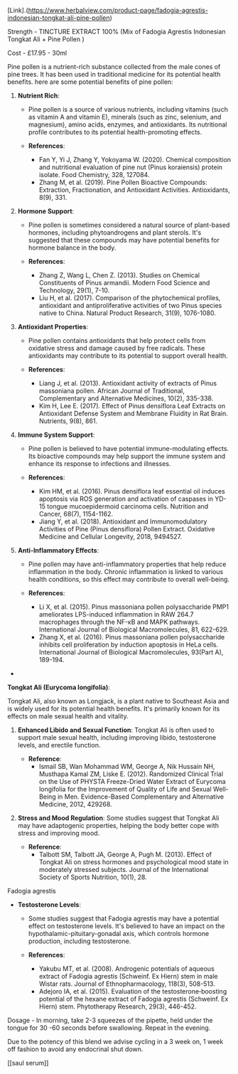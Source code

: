 [Link].(https://www.herbalview.com/product-page/fadogia-agrestis-indonesian-tongkat-ali-pine-pollen)

Strength - TINCTURE EXTRACT 100% (Mix of Fadogia Agrestis Indonesian Tongkat Ali + Pine Pollen ) 

Cost - £17.95 - 30ml 

Pine pollen is a nutrient-rich substance collected from the male cones of pine trees. It has been used in traditional medicine for its potential health benefits. here are some potential benefits of pine pollen:

1. **Nutrient Rich**:

   - Pine pollen is a source of various nutrients, including vitamins (such as vitamin A and vitamin E), minerals (such as zinc, selenium, and magnesium), amino acids, enzymes, and antioxidants. Its nutritional profile contributes to its potential health-promoting effects.
   
   - **References**:
     - Fan Y, Yi J, Zhang Y, Yokoyama W. (2020). Chemical composition and nutritional evaluation of pine nut (Pinus koraiensis) protein isolate. Food Chemistry, 328, 127084.
     - Zhang M, et al. (2019). Pine Pollen Bioactive Compounds: Extraction, Fractionation, and Antioxidant Activities. Antioxidants, 8(9), 331.

2. **Hormone Support**:

   - Pine pollen is sometimes considered a natural source of plant-based hormones, including phytoandrogens and plant sterols. It's suggested that these compounds may have potential benefits for hormone balance in the body.
   
   - **References**:
     - Zhang Z, Wang L, Chen Z. (2013). Studies on Chemical Constituents of Pinus armandii. Modern Food Science and Technology, 29(1), 7-10.
     - Liu H, et al. (2017). Comparison of the phytochemical profiles, antioxidant and antiproliferative activities of two Pinus species native to China. Natural Product Research, 31(9), 1076-1080.

3. **Antioxidant Properties**:

   - Pine pollen contains antioxidants that help protect cells from oxidative stress and damage caused by free radicals. These antioxidants may contribute to its potential to support overall health.
   
   - **References**:
     - Liang J, et al. (2013). Antioxidant activity of extracts of Pinus massoniana pollen. African Journal of Traditional, Complementary and Alternative Medicines, 10(2), 335-338.
     - Kim H, Lee E. (2017). Effect of Pinus densiflora Leaf Extracts on Antioxidant Defense System and Membrane Fluidity in Rat Brain. Nutrients, 9(8), 861.

4. **Immune System Support**:

   - Pine pollen is believed to have potential immune-modulating effects. Its bioactive compounds may help support the immune system and enhance its response to infections and illnesses.
   
   - **References**:
     - Kim HM, et al. (2016). Pinus densiflora leaf essential oil induces apoptosis via ROS generation and activation of caspases in YD-15 tongue mucoepidermoid carcinoma cells. Nutrition and Cancer, 68(7), 1154-1162.
     - Jiang Y, et al. (2018). Antioxidant and Immunomodulatory Activities of Pine (Pinus densiflora) Pollen Extract. Oxidative Medicine and Cellular Longevity, 2018, 9494527.

5. **Anti-Inflammatory Effects**:

   - Pine pollen may have anti-inflammatory properties that help reduce inflammation in the body. Chronic inflammation is linked to various health conditions, so this effect may contribute to overall well-being.
   
   - **References**:
     - Li X, et al. (2015). Pinus massoniana pollen polysaccharide PMP1 ameliorates LPS-induced inflammation in RAW 264.7 macrophages through the NF-κB and MAPK pathways. International Journal of Biological Macromolecules, 81, 622-629.
     - Zhang X, et al. (2016). Pinus massoniana pollen polysaccharide inhibits cell proliferation by induction apoptosis in HeLa cells. International Journal of Biological Macromolecules, 93(Part A), 189-194.
 -
**Tongkat Ali (Eurycoma longifolia)**:

Tongkat Ali, also known as Longjack, is a plant native to Southeast Asia and is widely used for its potential health benefits. It's primarily known for its effects on male sexual health and vitality.

1. **Enhanced Libido and Sexual Function**: Tongkat Ali is often used to support male sexual health, including improving libido, testosterone levels, and erectile function.
    
    - **Reference**:
        - Ismail SB, Wan Mohammad WM, George A, Nik Hussain NH, Musthapa Kamal ZM, Liske E. (2012). Randomized Clinical Trial on the Use of PHYSTA Freeze-Dried Water Extract of Eurycoma longifolia for the Improvement of Quality of Life and Sexual Well-Being in Men. Evidence-Based Complementary and Alternative Medicine, 2012, 429268.
2. **Stress and Mood Regulation**: Some studies suggest that Tongkat Ali may have adaptogenic properties, helping the body better cope with stress and improving mood.
    
    - **Reference**:
        - Talbott SM, Talbott JA, George A, Pugh M. (2013). Effect of Tongkat Ali on stress hormones and psychological mood state in moderately stressed subjects. Journal of the International Society of Sports Nutrition, 10(1), 28.

Fadogia agrestis
- **Testosterone Levels**:
    
    - Some studies suggest that Fadogia agrestis may have a potential effect on testosterone levels. It's believed to have an impact on the hypothalamic-pituitary-gonadal axis, which controls hormone production, including testosterone.
        
    - **References**:
        
        - Yakubu MT, et al. (2008). Androgenic potentials of aqueous extract of Fadogia agrestis (Schweinf. Ex Hiern) stem in male Wistar rats. Journal of Ethnopharmacology, 118(3), 508-513.
        - Adejoro IA, et al. (2015). Evaluation of the testosterone‐boosting potential of the hexane extract of Fadogia agrestis (Schweinf. Ex Hiern) stem. Phytotherapy Research, 29(3), 446-452.



Dosage - In morning, take 2-3 squeezes of the pipette, held under the tongue for 30 -60 seconds before swallowing. Repeat in the evening.

Due to the potency of this blend we advise cycling in a 3 week on, 1 week off fashion to avoid any endocrinal shut down.



[[saul serum]]

